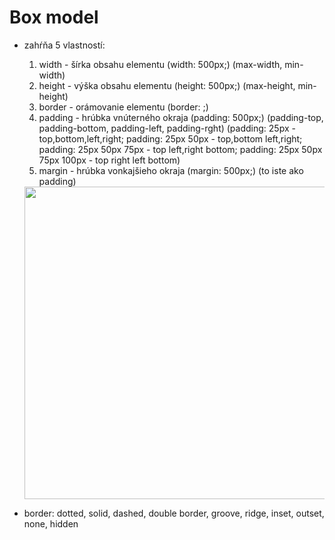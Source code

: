 # Box model

 - zahŕňa 5 vlastností:
    1. width - šírka obsahu elementu (width: 500px;) (max-width, min-width)
    2. height - výška obsahu elementu (height: 500px;) (max-height, min-height)
    3. border - orámovanie elementu (border: ;)
    4. padding - hrúbka vnúterného okraja (padding: 500px;) (padding-top, padding-bottom, padding-left, padding-rght) (padding: 25px - top,bottom,left,right; padding: 25px 50px - top,bottom   left,right; padding: 25px 50px 75px - top   left,right  bottom; padding: 25px 50px 75px 100px - top     right   left    bottom)
    5. margin - hrúbka vonkajšieho okraja (margin: 500px;) (to iste ako padding)

    <img src="media/Box_model.png" width="500px">

 - border: dotted, solid, dashed, double border, groove, ridge, inset, outset, none, hidden